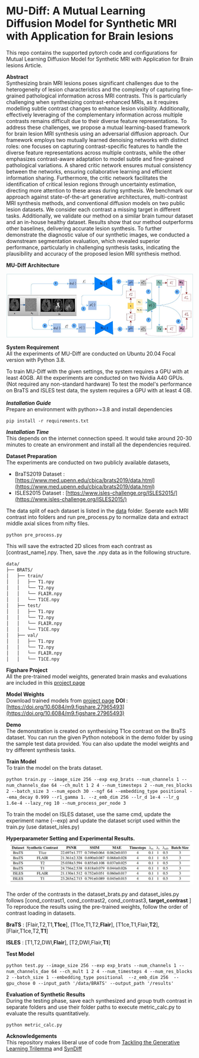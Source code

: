 # MU-Diff: A Mutual Learning Diffusion Model for Synthetic MRI with Application for Brain lesions

This repo contains the supported pytorch code and configurations for Mutual Learning Diffusion Model for Synthetic MRI with Application for Brain lesions Article.

**Abstract**  <br />
Synthesizing brain MRI lesions poses significant challenges due to the heterogeneity of lesion characteristics and the complexity of capturing fine-grained pathological information across MRI contrasts. This is particularly challenging when synthesizing contrast-enhanced MRIs, as it requires modelling subtle contrast changes to enhance lesion visibility. Additionally, effectively leveraging of the complementary information across multiple contrasts remains difficult due to their diverse feature representations. To address these challenges, we propose a mutual learning-based framework for brain lesion MRI synthesis using an adversarial diffusion approach. Our framework employs two mutually learned denoising networks with distinct roles: one focuses on capturing contrast-specific features to handle the diverse feature representations across multiple contrasts, while the other emphasizes contrast-aware adaptation to model subtle and fine-grained pathological variations. A shared critic network ensures mutual consistency between the networks, ensuring collaborative learning and efficient information sharing. Furthermore, the critic network facilitates the identification of critical lesion regions through uncertainty estimation, directing more attention to these areas during synthesis. We benchmark our approach against state-of-the-art generative architectures, multi-contrast MRI synthesis methods, and conventional diffusion models on two public lesion datasets. We consider each contrast a missing target in different tasks. Additionally, we validate our method on a similar brain tumour dataset and an in-house healthy dataset. Results show that our method outperforms other baselines, delivering accurate lesion synthesis. To further demonstrate the diagnostic value of our synthetic images, we conducted a downstream segmentation evaluation, which revealed superior performance, particularly in challenging synthesis tasks, indicating the plausibility and accuracy of the proposed lesion MRI synthesis method.

**MU-Diff Architecture**  <br />

![alt text](figures/mudiff_architecture.jpg)

**System Requirement**  <br />
All the experiments of MU-Diff are conducted on Ubuntu 20.04 Focal version with Python 3.8.

To train MU-Diff with the given settings, the system requires a GPU with at least 40GB. All the experiments are conducted on two Nvidia A40 GPUs. (Not required any non-standard hardware)
To test the model's performance on BraTS and ISLES test data, the system requires a GPU with at least 4 GB. <br />  <br />
***Installation Guide***  <br />
Prepare an environment with python>=3.8 and install dependencies
```
pip install -r requirements.txt
```
***Installation Time***  <br />
This depends on the internet connection speed. It would take around 20-30 minutes to create an environment and install all the dependencies required.


**Dataset Preparation**  <br />
The experiments are conducted on two publicly available datasets,
  * BraTS2019 Dataset : [https://www.med.upenn.edu/cbica/brats2019/data.html](https://www.med.upenn.edu/cbica/brats2019/data.html)
  * ISLES2015 Dataset : [https://www.isles-challenge.org/ISLES2015/](https://www.isles-challenge.org/ISLES2015/)

The data split of each dataset is listed in the [data](data) folder. Sperate each MRI contrast into folders and run pre_process.py to normalize data and extract middle axial slices from nifty files. 
```
python pre_process.py
```
This will save the extracted 2D slices from each contrast as [contrast_name].npy.  Then, save the .npy data as in the following structure.
```
data/
├── BRATS/
│   ├── train/
│   │   ├── T1.npy
│   │   └── T2.npy
│   │   └── FLAIR.npy
│   │   └── T1CE.npy
│   ├── test/
│   │   ├── T1.npy
│   │   └── T2.npy
│   │   └── FLAIR.npy
│   │   └── T1CE.npy
│   ├── val/
│   │   ├── T1.npy
│   │   └── T2.npy
│   │   └── FLAIR.npy
│   │   └── T1CE.npy
```

**Figshare Project**  <br />
All the pre-trained model weights, generated brain masks and evaluations are included in this [project page](https://figshare.com/account/home#/projects/230277)

**Model Weights** <br />
Download trained models from [project page](https://figshare.com/account/home#/projects/230277)
**DOI** : [https://doi.org/10.6084/m9.figshare.27965493](https://doi.org/10.6084/m9.figshare.27965493)

**Demo** <br />
The demonstration is created on synthesising T1ce contrast on the BraTS dataset. You can run the given Python notebook in the demo folder by using the sample test data provided. You can also update the model weights and try different synthesis tasks.

**Train Model**  <br />
To train the model on the brats dataset.
```
python train.py --image_size 256 --exp exp_brats --num_channels 1 --num_channels_dae 64 --ch_mult 1 2 4 --num_timesteps 2 --num_res_blocks 2 --batch_size 3 --num_epoch 30 --ngf 64 --embedding_type positional --ema_decay 0.999 --r1_gamma 1. --z_emb_dim 256 --lr_d 1e-4 --lr_g 1.6e-4 --lazy_reg 10 --num_process_per_node 3
```
To train the model on ISLES dataset, use the same cmd, update the experiment name (--exp) and update the dataset script used within the train.py  (use dataset_isles.py)

**Hyperparameter Setting and Experimental Results.**  <br />
![alt text](figures/hyperparams.jpg)

The order of the contrasts in the dataset_brats.py and dataset_isles.py follows [cond_contrast1, cond_contrast2, cond_contrast3, **target_contrast** ]<br /> 
To reproduce the results using the pre-trained weights, follow the order of contrast loading in datasets.

**BraTS** : [Flair,T2,T1,**T1ce**], [T1ce,T1,T2,**Flair**], [T1ce,T1,Flair,**T2**],  [Flair,T1ce,T2,**T1**]<br /> 

**ISLES** : [T1,T2,DWI,**Flair**], [T2,DWI,Flair,**T1**]

**Test Model**  <br />
```
python test.py --image_size 256 --exp exp_brats --num_channels 1 --num_channels_dae 64 --ch_mult 1 2 4 --num_timesteps 4 --num_res_blocks 2 --batch_size 1 --embedding_type positional  --z_emb_dim 256  --gpu_chose 0 --input_path '/data/BRATS' --output_path '/results'
```
**Evaluation of Synthetic Results**  <br />
During the testing phase, save each synthesized and group truth contrast in separate folders and use their folder paths to execute metric_calc.py to evaluate the results quantitatively.
```
python metric_calc.py
```
**Acknowledgements**  <br />
This repository makes liberal use of code from [Tackling the Generative Learning Trilemma](https://github.com/NVlabs/denoising-diffusion-gan) and [SynDiff](https://github.com/icon-lab/SynDiff)
